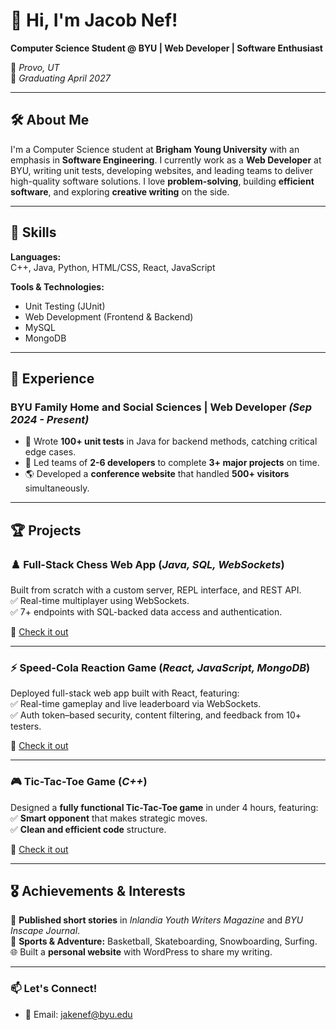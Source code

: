 # 👋 Hi, I'm Jacob Nef!  

**Computer Science Student @ BYU | Web Developer | Software Enthusiast**  

📍 *Provo, UT*  
📅 *Graduating April 2027*  

---

## 🛠️ About Me  

I'm a Computer Science student at **Brigham Young University** with an emphasis in **Software Engineering**. I currently work as a **Web Developer** at BYU, writing unit tests, developing websites, and leading teams to deliver high-quality software solutions. I love **problem-solving**, building **efficient software**, and exploring **creative writing** on the side.  

---

## 🚀 Skills  

**Languages:**  
C++, Java, Python, HTML/CSS, React, JavaScript

**Tools & Technologies:**  
- Unit Testing (JUnit)  
- Web Development (Frontend & Backend)
- MySQL
- MongoDB

---

## 💼 Experience  

### **BYU Family Home and Social Sciences | Web Developer** *(Sep 2024 - Present)*  
- 🧪 Wrote **100+ unit tests** in Java for backend methods, catching critical edge cases.  
- 👥 Led teams of **2-6 developers** to complete **3+ major projects** on time.  
- 🌎 Developed a **conference website** that handled **500+ visitors** simultaneously.  

---

## 🏆 Projects  

### ♟️ **Full-Stack Chess Web App** (*Java, SQL, WebSockets*)  
Built from scratch with a custom server, REPL interface, and REST API.  
✅ Real-time multiplayer using WebSockets.  
✅ 7+ endpoints with SQL-backed data access and authentication.

🔗 [Check it out](https://github.com/jakenef/chess)  

---

### ⚡ **Speed-Cola Reaction Game** (*React, JavaScript, MongoDB*)  
Deployed full-stack web app built with React, featuring:  
✅ Real-time gameplay and live leaderboard via WebSockets.  
✅ Auth token–based security, content filtering, and feedback from 10+ testers.

🔗 [Check it out](https://github.com/jakenef/speed-cola-game)

---

### 🎮 **Tic-Tac-Toe Game** (*C++*)  
Designed a **fully functional Tic-Tac-Toe game** in under 4 hours, featuring:  
✅ **Smart opponent** that makes strategic moves.  
✅ **Clean and efficient code** structure.  

🔗 [Check it out](https://github.com/jakenef/ticTacToe)  

---

## 🎖️ Achievements & Interests  

🏅 **Published short stories** in *Inlandia Youth Writers Magazine* and *BYU Inscape Journal*.  
🏀 **Sports & Adventure:** Basketball, Skateboarding, Snowboarding, Surfing.  
🌐 Built a **personal website** with WordPress to share my writing.  

---

### 📫 Let's Connect!  
- 📧 Email: jakenef@byu.edu  
